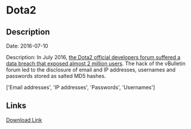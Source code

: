 # Dota2

## Description

Date: 2016-07-10

Description:
In July 2016, <a href="https://news.softpedia.com/news/data-of-nearly-2-million-users-exposed-in-dota2-forum-hack-507162.shtml" target="_blank" rel="noopener">the Dota2 official developers forum suffered a data breach that exposed almost 2 million users</a>. The hack of the vBulletin forum led to the disclosure of email and IP addresses, usernames and passwords stored as salted MD5 hashes.


['Email addresses', 'IP addresses', 'Passwords', 'Usernames']

## Links

[Download Link](https://link-to.net/1229997/668.3528547901601/dynamic/?r=ZGV2LmRvdGEyLmNvbQ==)